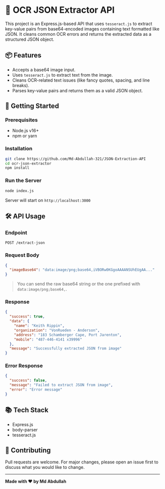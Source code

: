 ﻿# 🧠 OCR JSON Extractor API

This project is an Express.js-based API that uses `tesseract.js` to extract key-value pairs from base64-encoded images containing text formatted like JSON. It cleans common OCR errors and returns the extracted data as a structured JSON object.

## 📦 Features

- Accepts a base64 image input.
- Uses `tesseract.js` to extract text from the image.
- Cleans OCR-related text issues (like fancy quotes, spacing, and line breaks).
- Parses key-value pairs and returns them as a valid JSON object.

## 🚀 Getting Started

### Prerequisites

- Node.js v16+
- npm or yarn

### Installation

```bash
git clone https://github.com/Md-Abdullah-321/JSON-Extraction-API
cd ocr-json-extractor
npm install
```

### Run the Server

```bash
node index.js
```

Server will start on `http://localhost:3000`

## 🛠 API Usage

### Endpoint

```
POST /extract-json
```

### Request Body

```json
{
  "imageBase64": "data:image/png;base64,iVBORw0KGgoAAAANSUhEUgAA..."
}
```

> You can send the raw base64 string or the one prefixed with `data:image/png;base64,`.

### Response

```json
{
  "success": true,
  "data": {
    "name": "Keith Rippin",
    "organization": "VonRueden - Anderson",
    "address": "183 Schamberger Cape, Port Jarenton",
    "mobile": "487-446-4141 x39996"
  },
  "message": "Successfully extracted JSON from image"
}
```

### Error Response

```json
{
  "success": false,
  "message": "Failed to extract JSON from image",
  "error": "Error message"
}
```

## 📚 Tech Stack

- Express.js
- body-parser
- tesseract.js

## 🤝 Contributing

Pull requests are welcome. For major changes, please open an issue first to discuss what you would like to change.

---

**Made with ❤️ by Md Abdullah**
